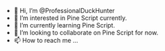 - 👋 Hi, I’m @ProfessionalDuckHunter
- 👀 I’m interested in Pine Script currently.
- 🌱 I’m currently learning Pine Script.
- 💞️ I’m looking to collaborate on Pine Script for now.
- 📫 How to reach me ...

<!---
ProfessionalDuckHunter/ProfessionalDuckHunter is a ✨ special ✨ repository because its `README.md` (this file) appears on your GitHub profile.
You can click the Preview link to take a look at your changes.
--->
